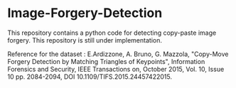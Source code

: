 # Image-Forgery-Detection
This repository contains a python code for detecting copy-paste image forgery.
This repository is still under implementation.

Reference for the dataset : E.Ardizzone, A. Bruno, G. Mazzola, "Copy-Move Forgery Detection by Matching Triangles of Keypoints", Information Forensics and Security, IEEE Transactions on, October 2015, Vol. 10, Issue 10 
pp. 2084-2094, DOI 10.1109/TIFS.2015.24457422015.
